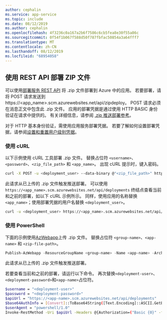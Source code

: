 ```yaml
---
author: cephalin
ms.service: app-service
ms.topic: include
ms.date: 08/12/2019
ms.author: cephalin
ms.openlocfilehash: 4f3236c0a167a2b6f7586c6cb5fea8e30f55a86c
ms.sourcegitcommit: 0f54f1b067f588d50f787fbfac50854a3a64fff7
ms.translationtype: MT
ms.contentlocale: zh-CN
ms.lasthandoff: 08/12/2019
ms.locfileid: "68954058"
---
```

## <a name="rest"></a>使用 REST API 部署 ZIP 文件 

可以使用[部署服务 REST API](https://github.com/projectkudu/kudu/wiki/REST-API) 将 .zip 文件部署到 Azure 中的应用。 若要部署，请将 POST 请求发送到 https://<app_name>.scm.azurewebsites.net/api/zipdeploy。 POST 请求必须在消息正文中包含此 .zip 文件。 应用的部署凭据是通过使用 HTTP BASIC 身份验证在请求中提供的。 有关详细信息，请参阅 [.zip 推送部署参考](https://github.com/projectkudu/kudu/wiki/Deploying-from-a-zip-file)。 

对于 HTTP 基本身份验证，需使用应用服务部署凭据。 若要了解如何设置部署凭据，请参阅[设置和重置用户级别凭据](../articles/app-service/deploy-configure-credentials.md#userscope)。

### <a name="with-curl"></a>使用 cURL

以下示例使用 cURL 工具部署 .zip 文件。 替换占位符 `<username>`、`<password>`、`<zip_file_path>` 和 `<app_name>`。 出现 cURL 提示时，键入密码。

```bash
curl -X POST -u <deployment_user> --data-binary @"<zip_file_path>" https://<app_name>.scm.azurewebsites.net/api/zipdeploy
```

此请求从已上传的 .zip 文件触发推送部署。 可以使用 `https://<app_name>.scm.azurewebsites.net/api/deployments` 终结点查看当前和之前的部署，如以下 cURL 示例所示。 同样，使用应用的名称替换 `<app_name>`；使用部署凭据的用户名替换 `<deployment_user>`。

```bash
curl -u <deployment_user> https://<app_name>.scm.azurewebsites.net/api/deployments
```

### <a name="with-powershell"></a>使用 PowerShell

下面的示例使用[AzWebapp](/powershell/module/az.websites/publish-azwebapp)上传 .zip 文件。 替换占位符 `<group-name>`、`<app-name>` 和 `<zip-file-path>`。

```powershell
Publish-AzWebapp -ResourceGroupName <group-name> -Name <app-name> -ArchivePath <zip-file-path>
```

此请求从已上传的 .zip 文件触发推送部署。 

若要查看当前和之前的部署，请运行以下命令。 再次替换`<deployment-user>`、 `<deployment-password>`和`<app-name>`占位符。

```bash
$username = "<deployment-user>"
$password = "<deployment-password>"
$apiUrl = "https://<app-name>.scm.azurewebsites.net/api/deployments"
$base64AuthInfo = [Convert]::ToBase64String([Text.Encoding]::ASCII.GetBytes(("{0}:{1}" -f $username, $password)))
$userAgent = "powershell/1.0"
Invoke-RestMethod -Uri $apiUrl -Headers @{Authorization=("Basic {0}" -f $base64AuthInfo)} -UserAgent $userAgent -Method GET
```
